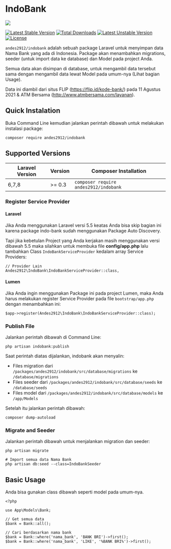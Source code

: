 # IndoBank

<img src="https://banners.beyondco.de/Laravel%20List%20Name%20Bank%20Indonesia.png?theme=light&packageManager=composer+require&packageName=andes2912%2Findobank&pattern=architect&style=style_1&description=Package+Laravel+Daftar+Bank+di+Indonesia&md=1&showWatermark=0&fontSize=100px&images=credit-card" />

[![Latest Stable Version](http://poser.pugx.org/andes2912/indobank/v)](https://packagist.org/packages/andes2912/indobank) 
[![Total Downloads](http://poser.pugx.org/andes2912/indobank/downloads)](https://packagist.org/packages/andes2912/indobank) 
[![Latest Unstable Version](http://poser.pugx.org/andes2912/indobank/v/unstable)](https://packagist.org/packages/andes2912/indobank) 
[![License](http://poser.pugx.org/andes2912/indobank/license)](https://packagist.org/packages/andes2912/indobank)

```andes2912/indobank``` adalah sebuah package Laravel untuk menyimpan data Nama Bank yang ada di Indonesia. Package akan menambahkan migrations, seeder (untuk import data ke database) dan Model pada project Anda.

Semua data akan disimpan di database, untuk mengambil data tersebut sama dengan mengambil data lewat Model pada umum-nya (Lihat bagian Usage).

Data ini diambil dari situs FLIP (https://flip.id/kode-bank/) pada 11 Agustus 2021 & ATM Bersama (http://www.atmbersama.com/layanan).

## Quick Instalation

Buka Command Line kemudian jalankan perintah dibawah untuk melakukan instalasi package:
```
composer require andes2912/indobank
```

## Supported Versions

| Laravel Version | Version | Composer Installation |
|---- |----|----|
| 6,7,8 | >= 0.3 | ```composer require andes2912/indobank``` |

### Register Service Provider

#### Laravel

Jika Anda menggunakan Laravel versi 5.5 keatas Anda bisa skip bagian ini karena package indo-bank sudah menggunakan Package Auto Discovery.  
  
Tapi jika kebetulan Project yang Anda kerjakan masih menggunakan versi dibawah 5.5 maka silahkan untuk membuka file **config/app.php** lalu tambahkan Class ```IndoBankServiceProvider``` kedalam array Service Providers:
```
// Provider Lain
Andes2912\IndoBank\IndoBankServiceProvider::class,
```

#### Lumen

Jika Anda ingin menggunakan Package ini pada project Lumen, maka Anda harus melakukan register Service Provider pada file ```bootstrap/app.php``` dengan menambahkan ini:

```
$app->register(Andes2912\IndoBank\IndoBankServiceProvider::class);
```

### Publish File
Jalankan perintah dibawah di Command Line:

```
php artisan indobank:publish
``` 
  
Saat perintah diatas dijalankan, indobank akan menyalin:

* Files migration dari ```/packages/andes2912/indobank/src/database/migrations``` ke ```/database/migrations```
* Files seeder dari ```/packages/andes2912/indobank/src/database/seeds``` ke ```/database/seeds```
* Files model dari ```/packages/andes2912/indobank/src/database/models``` ke ```/app/Models```

Setelah itu jalankan perintah dibawah:
```
composer dump-autoload
```

### Migrate and Seeder
Jalankan perintah dibawah untuk menjalankan migration dan seeder:
```
php artisan migrate

# Import semua data Nama Bank
php artisan db:seed --class=IndoBankSeeder 

```

## Basic Usage
Anda bisa gunakan class dibawah seperti model pada umum-nya.
  
```
<?php

use App\Models\Bank;

// Get semua data
$bank = Bank::all();

// Cari berdasarkan nama bank
$bank = Bank::where('nama_bank', 'BANK BRI')->first();
$bank = Bank::where('nama_bank', 'LIKE', '%BANK BRI%')->first();

```
